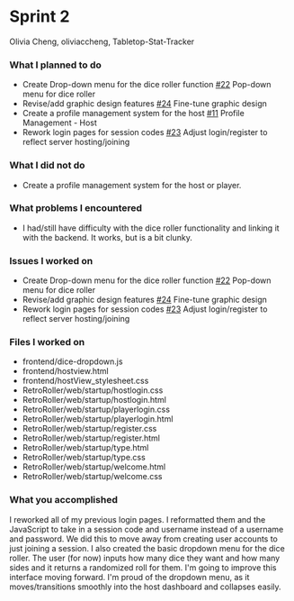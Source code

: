 # Sprint 2

Olivia Cheng, oliviaccheng, Tabletop-Stat-Tracker

### What I planned to do
* Create Drop-down menu for the dice roller function [#22](https://github.com/utk-cs340-fall24/Tabletop-Stat-Tracker/issues/22) Pop-down menu for dice roller
* Revise/add graphic design features [#24](https://github.com/utk-cs340-fall24/Tabletop-Stat-Tracker/issues/24) Fine-tune graphic design 
* Create a profile management system for the host [#11](https://github.com/utk-cs340-fall24/Tabletop-Stat-Tracker/issues/11) Profile Management - Host
* Rework login pages for session codes [#23](https://github.com/utk-cs340-fall24/Tabletop-Stat-Tracker/issues/23) Adjust login/register to reflect server hosting/joining

### What I did not do
* Create a profile management system for the host or player. 

### What problems I encountered
* I had/still have difficulty with the dice roller functionality and linking it with the backend. It works, but is a bit clunky. 

### Issues I worked on
* Create Drop-down menu for the dice roller function [#22](https://github.com/utk-cs340-fall24/Tabletop-Stat-Tracker/issues/22) Pop-down menu for dice roller
* Revise/add graphic design features [#24](https://github.com/utk-cs340-fall24/Tabletop-Stat-Tracker/issues/24) Fine-tune graphic design 
* Rework login pages for session codes [#23](https://github.com/utk-cs340-fall24/Tabletop-Stat-Tracker/issues/23) Adjust login/register to reflect server hosting/joining

### Files I worked on
* frontend/dice-dropdown.js
* frontend/hostview.html
* frontend/hostView_stylesheet.css
* RetroRoller/web/startup/hostlogin.css
* RetroRoller/web/startup/hostlogin.html
* RetroRoller/web/startup/playerlogin.css
* RetroRoller/web/startup/playerlogin.html
* RetroRoller/web/startup/register.css
* RetroRoller/web/startup/register.html
* RetroRoller/web/startup/type.html
* RetroRoller/web/startup/type.css
* RetroRoller/web/startup/welcome.html
* RetroRoller/web/startup/welcome.css

### What you accomplished
I reworked all of my previous login pages. I reformatted them and the JavaScript to take in a session code and username instead of a username and password. We did
this to move away from creating user accounts to just joining a session. I also created the basic dropdown menu for the dice roller. The user (for now) inputs
how many dice they want and how many sides and it returns a randomized roll for them. I'm going to improve this interface moving forward. I'm proud of the dropdown menu, as it moves/transitions smoothly into the host dashboard and collapses easily. 
